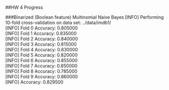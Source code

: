 ##HW 4 Progress

###Binarized (Boolean feature) Multinomial Naive Bayes
[INFO]	Performing 10-fold cross-validation on data set:	../data/imdb1/<br />
[INFO]	Fold 0 Accuracy: 0.805000<br />
[INFO]	Fold 1 Accuracy: 0.835000<br />
[INFO]	Fold 2 Accuracy: 0.840000<br />
[INFO]	Fold 3 Accuracy: 0.815000<br />
[INFO]	Fold 4 Accuracy: 0.830000<br />
[INFO]	Fold 5 Accuracy: 0.820000<br />
[INFO]	Fold 6 Accuracy: 0.855000<br />
[INFO]	Fold 7 Accuracy: 0.850000<br />
[INFO]	Fold 8 Accuracy: 0.785000<br />
[INFO]	Fold 9 Accuracy: 0.860000<br />
[INFO]	Accuracy: 0.829500<br />


